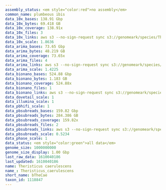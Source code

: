 ```yaml
---
assembly_status: <em style="color:red">no assembly</em>
common_name: plumbeous ibis
data_10x_bases: 138.91 Gbp
data_10x_bytes: 69.418 GB
data_10x_coverage: 138.91x
data_10x_files: 3
data_10x_links: aws s3 --no-sign-request sync s3://genomeark/species/Theristicus_caerulescens/bTheCae1/genomic_data/10x/ .<br>
data_10x_scale: 1.8636
data_arima_bases: 73.65 Gbp
data_arima_bytes: 48.219 GB
data_arima_coverage: 73.65x
data_arima_files: 4
data_arima_links: aws s3 --no-sign-request sync s3://genomeark/species/Theristicus_caerulescens/bTheCae1/genomic_data/arima/ .<br>
data_arima_scale: 1.4225
data_bionano_bases: 524.88 Gbp
data_bionano_bytes: 1.183 GB
data_bionano_coverage: 524.88x
data_bionano_files: 1
data_bionano_links: aws s3 --no-sign-request sync s3://genomeark/species/Theristicus_caerulescens/bTheCae1/genomic_data/bionano/ .<br>
data_dovetail_scale: 1
data_illumina_scale: 1
data_pbhifi_scale: 1
data_pbsubreads_bases: 159.82 Gbp
data_pbsubreads_bytes: 284.386 GB
data_pbsubreads_coverage: 159.82x
data_pbsubreads_files: 2
data_pbsubreads_links: aws s3 --no-sign-request sync s3://genomeark/species/Theristicus_caerulescens/bTheCae1/genomic_data/pacbio/ . --exclude "*ccs*bam*"<br>
data_pbsubreads_scale: 0.5234
data_phase_scale: 1
data_status: <em style="color:green">all data</em>
genome_size: 1000000000
genome_size_display: 1.00 Gbp
last_raw_data: 1610040186
last_updated: 1610040186
name: Theristicus caerulescens
name_: Theristicus_caerulescens
short_name: bTheCae
taxon_id: 1118847
---
```

